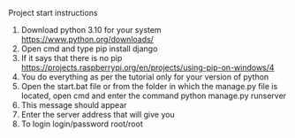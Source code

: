 Project start instructions
1. Download python 3.10 for your system https://www.python.org/downloads/
2. Open cmd and type pip install django
3. If it says that there is no pip https://projects.raspberrypi.org/en/projects/using-pip-on-windows/4
4. You do everything as per the tutorial only for your version of python
5. Open the start.bat file or from the folder in which the manage.py file is located, open cmd and enter the command python manage.py runserver
6. This message should appear
7. Enter the server address that will give you
8. To login login/password root/root
